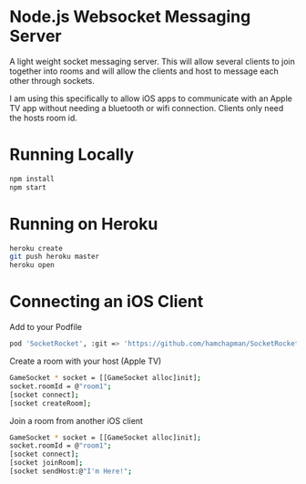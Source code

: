 # Node.js Websocket Messaging Server

A light weight socket messaging server. This will allow several clients to join together into rooms and will allow
the clients and host to message each other through sockets.

I am using this specifically to allow iOS apps to communicate with an Apple TV app without needing a bluetooth or wifi connection. Clients only need the hosts room id.

# Running Locally

``` bash
npm install
npm start
```

# Running on Heroku

``` bash
heroku create
git push heroku master
heroku open
```

# Connecting an iOS Client

Add to your Podfile
``` bash
pod 'SocketRocket', :git => 'https://github.com/hamchapman/SocketRocket.git', :branch => 'add-tvos-support'
```
Create a room with your host (Apple TV)
``` bash
GameSocket * socket = [[GameSocket alloc]init];
socket.roomId = @"room1";
[socket connect];
[socket createRoom];
```
Join a room from another iOS client
``` bash
GameSocket * socket = [[GameSocket alloc]init];
socket.roomId = @"room1";
[socket connect];
[socket joinRoom];
[socket sendHost:@"I'm Here!";
```

